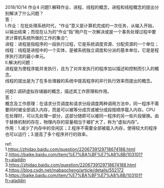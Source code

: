 2018/10/14 作业4
问题1.解释作业、进程、线程的概念，进程和线程概念的提出分别解决了什么问题？  
答：  
Ⅰ.作业：在批处理系统时代，“作业”意义是计算机完成的一次任务，从输入开始，以输出结束；而现在认为的“作业”指“用户在一次解决或是一个事务处理过程中要求计算机系统所做的工作的集合”;  
   进程：进程是指程序的一段执行过程，它是系统调度资源、分配资源的一个单位；  
   线程：线程是进程中的一个实体，是被系统独立调度和分派的基本单位，它是是程序执行流的最小单元。  
Ⅱ.解决的问题：  
   进程是为使程序能并发执行，且为了对并发执行的程序加以描述和控制而引入的概念。  
   线程的提出是为了在多处理器的系统中提高程序的并行执行效率而提出的概念。  
   
问题2.调研虚拟存储器的概念，描述其工作原理和作用。  
答：  
    概念及工作原理：在请求分页调度和请求分段调度两种调用方法中，同一程序不需要同时被全部调入内存，而是可以被等分成页或被分成段按顺序载入内存。CPU在处理时，可以先处理一部分，这部分随即可以被同一程序的另一些片段替换。由于替换机制的存在，物理内存的容量相当于被扩大了，称为“虚拟内存”。  
    作用：1.减少了内存中的空闲区；2.程序不需要全部被载入内存，使得较大的程序也可以运行；3.提高了多个程序并行的效率。  

ref:    
1.https://zhidao.baidu.com/question/2206739129718674188.html  
2.https://baike.baidu.com/item/%E7%BA%BF%E7%A8%8B/103101?fr=aladdin  
3.https://zhidao.baidu.com/question/2206739129718674188.html  
4.https://blog.csdn.net/mabaocheng/article/details/552172  
5.https://baike.baidu.com/item/%E7%BA%BF%E7%A8%8B/103101?fr=aladdin  
